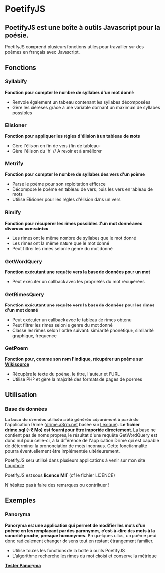 PoetifyJS
=========

PoetifyJS est une boîte à outils Javascript pour la poésie.
-------

PoetifyJS comprend plusieurs fonctions utiles pour travailler sur des poèmes en français avec Javascript.

Fonctions
----

### Syllabify

**Fonction pour compter le nombre de syllabes d'un mot donné**

  - Renvoie également un tableau contenant les syllabes décomposées
  - Gère les diérèses grâce à une variable donnant un maximum de syllabes possibles

### Elisioner

**Fonction pour appliquer les règles d'élision à un tableau de mots**

  - Gère l'élision en fin de vers (fin de tableau) 
  - Gère l'élision du 'h' // A revoir et à améliorer

### Metrify

**Fonction pour compter le nombre de syllabes des vers d'un poème**

  - Parse le poème pour son exploitation efficace
  - Décompose le poème en tableau de vers, puis les vers en tableau de mots
  - Utilise Elisioner pour les règles d'élision dans un vers

### Rimify

**Fonction pour récupérer les rimes possibles d'un mot donné avec diverses contraintes**

  - Les rimes ont le même nombre de syllabes que le mot donné
  - Les rimes ont la même nature que le mot donné
  - Peut filtrer les rimes selon le genre du mot donné

### GetWordQuery

**Fonction exécutant une requête vers la base de données pour un mot**

  - Peut exécuter un callback avec les propriétés du mot récupérées

### GetRimesQuery

**Fonction exécutant une requête vers la base de données pour les rimes d'un mot donné**

  - Peut exécuter un callback avec le tableau de rimes obtenu
  - Peut filtrer les rimes selon le genre du mot donné
  - Classe les rimes selon l'ordre suivant: similarité phonétique, similarité graphique, fréquence

### GetPoem

**Fonction pour, comme son nom l'indique, récupérer un poème sur [Wikisource]**

  - Récupère le texte du poème, le titre, l'auteur et l'URL
  - Utilise PHP et gère la majorité des formats de pages de poèmes

Utilisation
----

### Base de données

La base de données utilisée a été générée séparément à partir de l'application Drime ([drime.a3nm.net] basée sur [Lexique]).
**Le fichier drime.sql (~8 Mo) est fourni pour être importée directement.**
La base ne contient pas de noms propres, le résultat d'une requête GetWordQuery est donc nul pour celle-ci, à la différence de l'application Drime qui est capable de déterminer la prononciation de mots inconnus.
Cette fonctionnalité pourra éventuellement être implémentée ultérieurement.


PoetifyJS sera utilisé dans plusieurs applications à venir sur mon site [Louphole]

PoetifyJS est sous **licence MIT** (cf le fichier LICENCE)

N'hésitez pas à faire des remarques ou contribuer !

Exemples
-----

### Panoryma

**Panoryma est une application qui permet de modifier les mots d’un poème en les remplaçant par des paronymes, c’est-à-dire des mots à la sonorité proche, presque homonymes.**
En quelques clics, un poème peut donc radicalement changer de sens tout en restant étrangement familier.

  - Utilise toutes les fonctions de la boîte à outils PoetifyJS
  - L’algorithme recherche les rimes du mot choisi et conserve la métrique

**[Tester Panoryma]**

[Wikisource]:http://fr.wikisource.org/
[drime.a3nm.net]:http://drime.a3nm.net/
[Lexique]:http://www.lexique.org/
[Louphole]: http://www.louphole.com
[Tester Panoryma]: http://www.louphole.com/applications/panoryma    